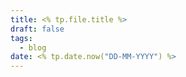```yaml
---
title: <% tp.file.title %>
draft: false
tags:
  - blog
date: <% tp.date.now("DD-MM-YYYY") %>
---
```


